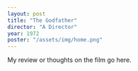 ```yaml
---
layout: post
title: "The Godfather"
director: "A Director"
year: 1972
poster: "/assets/img/home.png"
---
```


My review or thoughts on the film go here.
